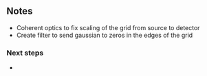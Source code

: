 ## Notes

- Coherent optics to fix scaling of the grid from source to detector
- Create filter to send gaussian to zeros in the edges of the grid

### Next steps

- 
